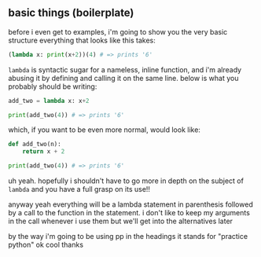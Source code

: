 <style>
code {
  white-space : pre-wrap !important;
}
</style>
## basic things (boilerplate)

before i even get to examples, i'm going to show you the very basic structure everything that looks like this takes:
```python
(lambda x: print(x+2))(4) # => prints '6'
```
`lambda` is syntactic sugar for a nameless, inline function, and i'm already abusing it by defining and calling it on the same line. below is what you probably should be writing:
```python
add_two = lambda x: x+2

print(add_two(4)) # => prints '6'
```
which, if you want to be even more normal, would look like:
```python
def add_two(n):
    return x + 2

print(add_two(4)) # => prints '6'
```
uh yeah. hopefully i shouldn't have to go more in depth on the subject of `lambda` and you have a full grasp on its use!!

anyway yeah everything will be a lambda statement in parenthesis followed by a call to the function in the statement. i don't like to keep my arguments in the call whenever i use them but we'll get into the alternatives later

by the way i'm going to be using pp in the headings it stands for "practice python" ok cool thanks
